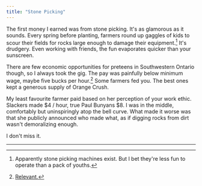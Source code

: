 ```yaml
---
title: "Stone Picking"
---
```


The first money I earned was from stone picking. It's as glamorous as it sounds. Every spring before planting, farmers round up gaggles of kids to scour their fields for rocks large enough to damage their equipment.[^1] It's drudgery. Even working with friends, the fun evaporates quicker than your sunscreen.

There are few economic opportunities for preteens in Southwestern Ontario though, so I always took the gig. The pay was painfully below minimum wage, maybe five bucks per hour.[^2] Some farmers fed you. The best ones kept a generous supply of Orange Crush.

My least favourite farmer paid based on her perception of your work ethic. Slackers made $4 / hour, true Paul Bunyans $8. I was in the middle, comfortably but uninspiringly atop the bell curve. What made it worse was that she publicly announced who made what, as if digging rocks from dirt wasn't demoralizing enough.

I don't miss it.

---

[^1]: Apparently stone picking machines exist. But I bet they're less fun to operate than a pack of youths.

[^2]: [Relevant.](https://www.youtube.com/watch?v=Qv440W1xS44)
